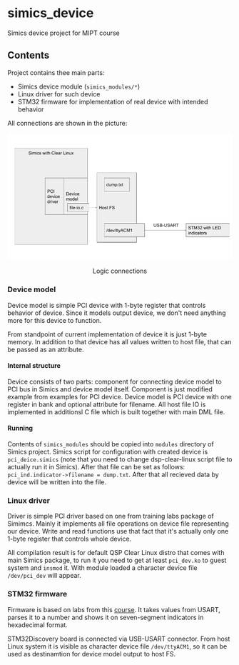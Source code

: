 # simics_device
Simics device project for MIPT course

## Contents
Project contains thee main parts:
* Simics device module (`simics_modules/*`)
* Linux driver for such device
* STM32 firmware for implementation of real device with intended behavior

All connections are shown in the picture:

<p align="center">
  <img src="https://github.com/leokondrashov/simics_device/blob/master/scheme.png"/>
  <p align="center"> Logic connections <p align="center">

### Device model
Device model is simple PCI device with 1-byte register that controls behavior of device. Since it models output device, we don't need anything more for this device to function.

From standpoint of current implementation of device it is just 1-byte memory. In addition to that device has all values written to host file, that can be passed as an attribute.

#### Internal structure
Device consists of two parts: component for connecting device model to PCI bus in Simics and device model itself. Component is just modified example from examples for PCI device. Device model is PCI device with one register in bank and optional attribute for filename. All host file IO is implemented in additionsl C file which is built together with main DML file.

#### Running
Contents of `simics_modules` should be copied into `modules` directory of Simics project. Simics script for configuration with created device is `pci_deice.simics` (note that you need to change dsp-clear-linux script file to actually run it in Simics). After that file can be set as follows: `pci_ind.indicator->filename = dump.txt`. After that all recieved data by device will be written into the file.

### Linux driver
Driver is simple PCI driver based on one from training labs package of Simimcs. Mainly it implements all file operations on device file representing our device. Write and read functions use that fact that it's actually only one 1-byte register that controls whole device.

All compilation result is for default QSP Clear Linux distro that comes with main Simics package, to run it you need to get at least `pci_dev.ko` to guest system and `insmod` it. With module loaded a character device file `/dev/pci_dev` will appear.

### STM32 firmware
Firmware is based on labs from this [course](https://github.com/edosedgar/stm32f0_ARM "STM32 course from DREC"). It takes values from USART, parses it to a number and shows it on seven-segment indicators in hexadecimal format.

STM32Discovery board is connected via USB-USART connector. From host Linux system it is visible as character device file `/dev/ttyACM1`, so it can be used as destinamtion for device model output to host FS.
